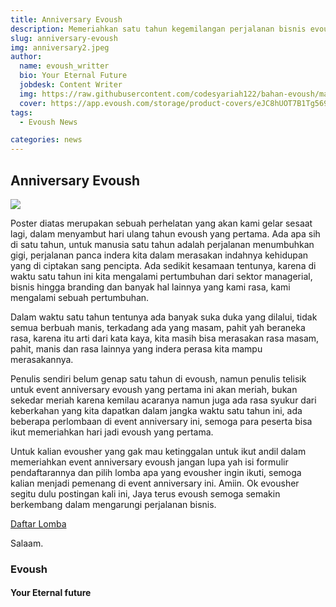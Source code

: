 ```yaml
---
title: Anniversary Evoush
description: Memeriahkan satu tahun kegemilangan perjalanan bisnis evoush, sebagai pemegang bisnis network marketing yang nge trend di era Dirumah saja ini.
slug: anniversary-evoush
img: anniversary2.jpeg
author:
  name: evoush_writter
  bio: Your Eternal Future
  jobdesk: Content Writer
  img: https://raw.githubusercontent.com/codesyariah122/bahan-evoush/main/images/banner/jumbotron5.jpg
  cover: https://app.evoush.com/storage/product-covers/eJC8hUOT7B1Tg56943hWhsI9KMH8k7CdRe2OFDbo.jpg
tags:
  - Evoush News

categories: news
---
```


## Anniversary Evoush

<img src="https://raw.githubusercontent.com/evoush12/bahan_evoush/main/event/anniversary3.jpeg" class="img-responsive img-fluid mb-5">

Poster diatas merupakan sebuah perhelatan yang akan kami gelar sesaat lagi, dalam menyambut hari ulang tahun evoush yang pertama. Ada apa sih di satu tahun, untuk manusia satu tahun adalah perjalanan menumbuhkan gigi, perjalanan panca indera kita dalam merasakan indahnya kehidupan yang di ciptakan sang pencipta. Ada sedikit kesamaan tentunya, karena di waktu satu tahun ini kita mengalami pertumbuhan dari sektor managerial, bisnis hingga branding dan banyak hal lainnya yang kami rasa, kami mengalami sebuah pertumbuhan.

Dalam waktu satu tahun tentunya ada banyak suka duka yang dilalui, tidak semua berbuah manis, terkadang ada yang masam, pahit yah beraneka rasa, karena itu arti dari kata kaya, kita masih bisa merasakan rasa masam, pahit, manis dan rasa lainnya yang indera perasa kita mampu merasakannya.

Penulis sendiri belum genap satu tahun di evoush, namun penulis telisik untuk event anniversary evoush yang pertama ini akan meriah, bukan sekedar meriah karena kemilau acaranya namun juga ada rasa syukur dari keberkahan yang kita dapatkan dalam jangka waktu satu tahun ini, ada beberapa perlombaan di event anniversary ini, semoga para peserta bisa ikut memeriahkan hari jadi evoush yang pertama.

Untuk kalian evousher yang gak mau ketinggalan untuk ikut andil dalam memeriahkan event anniversary evoush jangan lupa yah isi formulir pendaftarannya dan pilih lomba apa yang evousher ingin ikuti, semoga kalian menjadi pemenang di event anniversary ini. Amiin. Ok evousher segitu dulu postingan kali ini, Jaya terus evoush semoga semakin berkembang dalam mengarungi perjalanan bisnis.

<a href="https://evoush.com/event/anniversary/" class="btn btn-primary btn-block">Daftar Lomba</a>

Salaam.

### Evoush

#### Your Eternal future

